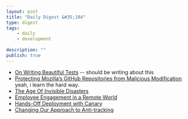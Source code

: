```yaml
---
layout: post
title: "Daily Digest &#35;104"
type: digest
tags: 
    - daily
    - development
    
description: ""
publish: true
---
```


- [On Writing Beautiful Tests](https://crate.io/a/on-writing-beautiful-tests/) -- should be writing about this
- [Protecting Mozilla’s GitHub Repositories from Malicious Modification](https://blog.mozilla.org/security/2018/09/11/protecting-mozillas-github-repositories-from-malicious-modification/)   
yeah, i learn the hard way.
- [The Age Of Invisible Disasters](https://blog.eutopian.io/the-age-of-invisible-disasters/)
- [Employee Engagement in a Remote World](https://dockyard.com/blog/2018/08/22/employee-engagement-in-a-remote-world)
- [Hands-Off Deployment with Canary](https://developers.soundcloud.com/blog/hands-off-deployment-with-canary)
- [Changing Our Approach to Anti-tracking](https://blog.mozilla.org/futurereleases/2018/08/30/changing-our-approach-to-anti-tracking/)